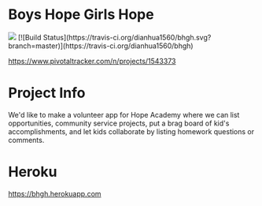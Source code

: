 # Boys Hope Girls Hope
<a href="https://codeclimate.com/github/dianhua1560/bhgh">
<img src="https://codeclimate.com/github/dianhua1560/bhgh/badges/gpa.svg" /></a>
[![Build Status](https://travis-ci.org/dianhua1560/bhgh.svg?branch=master)](https://travis-ci.org/dianhua1560/bhgh)

https://www.pivotaltracker.com/n/projects/1543373

# Project Info
We'd like to make a volunteer app for Hope Academy where we can list opportunities, community service projects, put a brag board of kid's accomplishments, and let kids collaborate by listing homework questions or comments.

# Heroku
https://bhgh.herokuapp.com
